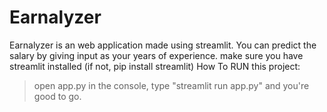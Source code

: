 # Earnalyzer
Earnalyzer is an web application made using streamlit. You can predict the salary by giving input as your years of experience.
make sure you have streamlit installed (if not, pip install streamlit)
How To RUN this project:
> open app.py
> in the console, type "streamlit run app.py"
and you're good to go.
